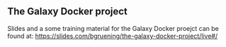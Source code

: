 ## The Galaxy Docker project

Slides and a some training material for the Galaxy Docker proejct can be found at: https://slides.com/bgruening/the-galaxy-docker-project/live#/
